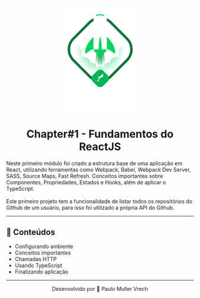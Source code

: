 <h1 align="center">
    <img alt="Ignite ReactJS" title="Ignite ReactJS" src="./.github/ignite.png" />
</h1>

<h1 align="center">
			Chapter#1 - Fundamentos do ReactJS
</h1>

Neste primeiro módulo foi criado a estrutura base de uma aplicação em React, utilizando ferramentas como Webpack, Babel, Webpack Dev Server, SASS, Source Maps, Fast Refresh. Conceitos importantes sobre Componentes, Propriedades, Estados e Hooks, além de aplicar o TypeScript.
<br><br>
Este primeiro projeto tem a funcionalidade de listar todos os repositórios do Github de um usuário, para isso foi utilizado a própria API do Github.

---

## 📑 Conteúdos
- Configurando ambiente
- Conceitos importantes
- Chamadas HTTP
- Usando TypeScript
- Finalizando aplicação

---

<p align="center">Desenvolvido por 👏 Paulo Muller Vrech</p>